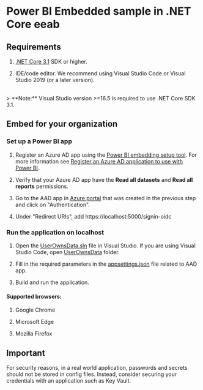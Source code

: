 # Power BI Embedded sample in .NET Core eeab

## Requirements

1. [.NET Core 3.1](https://aka.ms/netcore31) SDK or higher.

2. IDE/code editor. We recommend using Visual Studio Code or Visual Studio 2019 (or a later version).
<br>
> **Note:** Visual Studio version >=16.5 is required to use .NET Core SDK 3.1.

## Embed for your organization

### Set up a Power BI app

1. Register an Azure AD app using the [Power BI embedding setup tool](https://app.powerbi.com/embedsetup). For more information see [Register an Azure AD application to use with Power BI](https://docs.microsoft.com/power-bi/developer/embedded/register-app).

2. Verify that your Azure AD app have the **Read all datasets** and **Read all reports** permissions.

3. Go to the AAD app in [Azure portal](https://aka.ms/AppRegistrations) that was created in the previous step and click on "Authentication".

4. Under "Redirect URIs", add https://localhost:5000/signin-oidc

### Run the application on localhost

1. Open the [UserOwnsData.sln](./UserOwnsData.sln) file in Visual Studio. If you are using Visual Studio Code, open [UserOwnsData](./UserOwnsData) folder.

2. Fill in the required parameters in the [appsettings.json](./UserOwnsData/appsettings.json) file related to AAD app.

3. Build and run the application.

#### Supported browsers:

1. Google Chrome

2. Microsoft Edge

3. Mozilla Firefox

## Important

For security reasons, in a real world application, passwords and secrets should not be stored in config files. Instead, consider securing your credentials with an application such as Key Vault.
